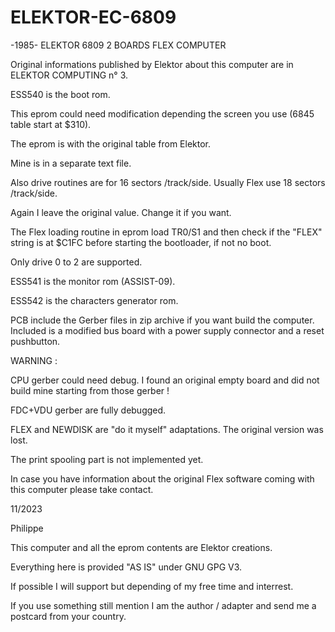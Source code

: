 # ELEKTOR-EC-6809
-1985- ELEKTOR 6809 2 BOARDS FLEX COMPUTER

Original informations published by Elektor about this computer are in ELEKTOR COMPUTING n° 3.

ESS540 is the boot rom.

This eprom could need modification depending the screen you use (6845 table start at $310).

The eprom is with the original table from Elektor.

Mine is in a separate text file.

Also drive routines are for 16 sectors /track/side. Usually Flex use 18 sectors /track/side.

Again I leave the original value. Change it if you want.

The Flex loading routine in eprom load TR0/S1 and then check if the "FLEX" string is at $C1FC
before starting the bootloader, if not no boot.

Only drive 0 to 2 are supported.


ESS541 is the monitor rom (ASSIST-09).


ESS542 is the characters generator rom.


PCB include the Gerber files in zip archive if you want build the computer.
Included is a modified bus board with a power supply connector and a reset pushbutton.

WARNING :

CPU gerber could need debug. I found an original empty board and did not build mine starting from those gerber !

FDC+VDU gerber are fully debugged.


FLEX and NEWDISK are "do it myself" adaptations. The original version was lost.

The print spooling part is not implemented yet.

In case you have information about the original Flex software coming with this computer please take contact.


11/2023

Philippe

This computer and all the eprom contents are Elektor creations.

Everything here is provided "AS IS" under GNU GPG V3.

If possible I will support but depending of my free time and interrest. 

If you use something still mention I am the author / adapter and send me a postcard from your country.

